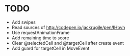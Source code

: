# TODO

* Add swipes
* Read sources of http://codepen.io/jackrugile/pen/IHbvh
* Use requestAnimationFrame
* Add remaining time to score
* Clear @selectedCell and @targetCell after create event
* Add guard for targetCell in MoveEvent

